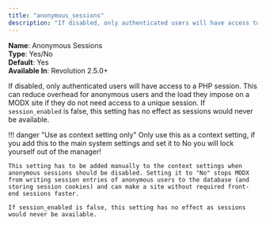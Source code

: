 ```yaml
---
title: "anonymous_sessions"
description: "If disabled, only authenticated users will have access to a PHP session"
---
```


**Name**: Anonymous Sessions  
**Type**: Yes/No  
**Default**: Yes  
**Available In**: Revolution 2.5.0+

If disabled, only authenticated users will have access to a PHP session. This can reduce overhead for anonymous users and the load they impose on a MODX site if they do not need access to a unique session. If `session_enabled` is false, this setting has no effect as sessions would never be available.

!!! danger "Use as context setting only"
    Only use this as a context setting, if you add this to the main system settings and set it to No you will lock yourself out of the manager!
    
    This setting has to be added manually to the context settings when anonymous sessions should be disabled. Setting it to "No" stops MODX from writing session entries of anonymous users to the database (and storing session cookies) and can make a site without required front-end sessions faster.

    If session_enabled is false, this setting has no effect as sessions would never be available.

